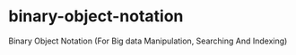 # binary-object-notation
Binary Object Notation (For Big data Manipulation, Searching And Indexing)
